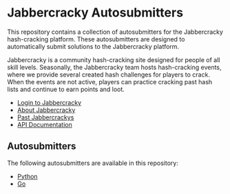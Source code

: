 # Jabbercracky Autosubmitters

This repository contains a collection of autosubmitters for the Jabbercracky
hash-cracking platform. These autosubmitters are designed to automatically
submit solutions to the Jabbercracky platform.

Jabbercracky is a community hash-cracking site designed for people of all skill levels. Seasonally, the Jabbercracky team hosts hash-cracking events, where we provide several created hash challenges for players to crack. When the events are not active, players can practice cracking past hash lists and continue to earn points and loot.

- [Login to Jabbercracky](https://jabbercracky.com/login)
- [About Jabbercracky](https://jabbercracky.com/about-jabbercracky)
- [Past Jabbercrackys](https://jabbercracky.com/past-jabbercrackys)
- [API Documentation](https://jabbercracky.com/swagger)

## Autosubmitters
The following autosubmitters are available in this repository:
- [Python](python/README.md)
- [Go](go/README.md)
